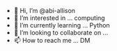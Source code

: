 - 👋 Hi, I’m @abi-allison
- 👀 I’m interested in ... computing
- 🌱 I’m currently learning ... Python
- 💞️ I’m looking to collaborate on ...
- 📫 How to reach me ... DM

<!---
abi-allison/abi-allison is a ✨ special ✨ repository because its `README.md` (this file) appears on your GitHub profile.
You can click the Preview link to take a look at your changes.
--->
